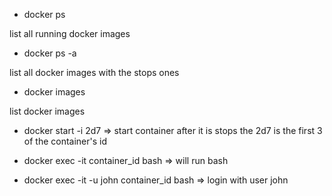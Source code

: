 - docker ps

list all running docker images


-  docker ps -a

list all docker images with the stops ones

-   docker images    

list docker images


- docker start -i 2d7   => start container after it is stops the 2d7 is the first 3 of the container's id

- docker exec -it container_id bash   => will run bash 

- docker exec -it -u john container_id bash    =>  login with user john 

